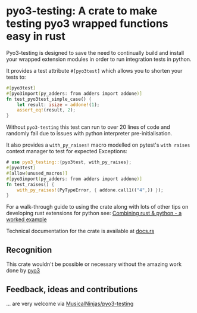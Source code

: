 # pyo3-testing: A crate to make testing pyo3 wrapped functions easy in rust

Pyo3-testing is designed to save the need to continually build and install your wrapped extension modules in order to run integration tests in python.

It provides a test attribute `#[pyo3test]` which allows you to shorten your tests to:

```rust
#[pyo3test]
#[pyo3import(py_adders: from adders import addone)]
fn test_pyo3test_simple_case() {
    let result: isize = addone!(1);
    assert_eq!(result, 2);
}
```

Without `pyo3-testing` this test can run to over 20 lines of code and randomly fail due to issues with python interpreter pre-initialisation.

It also provides a `with_py_raises!` macro modelled on pytest's `with raises` context manager to test for expected Exceptions:

```rust
# use pyo3_testing::{pyo3test, with_py_raises};
#[pyo3test]
#[allow(unused_macros)]
#[pyo3import(py_adders: from adders import addone)]
fn test_raises() {
    with_py_raises!(PyTypeError, { addone.call1(("4",)) });
}
```

For a walk-through guide to using the crate along with lots of other tips on developing rust extensions for python see: [Combining rust & python - a worked example](https://musicalninjadad.github.io/FizzBuzz)

Technical documentation for the crate is available at [docs.rs](https://docs.rs/pyo3-testing)

## Recognition

This crate wouldn't be possible or necessary without the amazing work done by [pyo3](https://www.github.com/pyo3/pyo3)

## Feedback, ideas and contributions

... are very welcome via [MusicalNinjas/pyo3-testing](https://github.com/MusicalNinjas/pyo3-testing)
